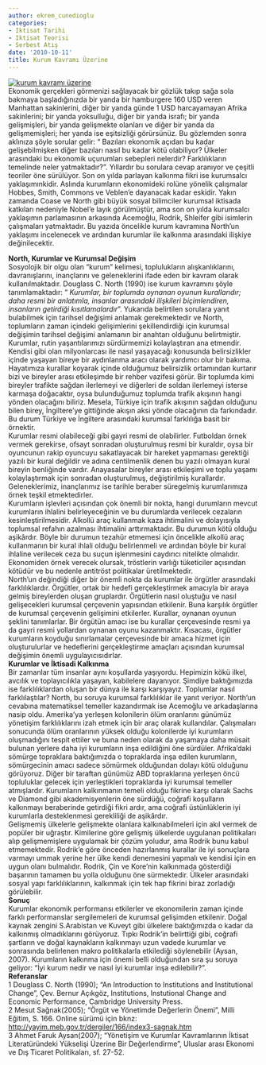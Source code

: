```yaml
---
author: ekrem_cunedioglu
categories:
- Iktisat Tarihi
- Iktisat Teorisi
- Serbest Atış
date: '2010-10-11'
title: Kurum Kavramı Üzerine
---
```


[![kurum kavramı üzerine](../../../../../uploads/2010/10/kurum-kavram%C4%B1-%C3%BCzerine.jpg)](https://iktisadiyat.com/2010/10/11/kurum-kavrami-uzerine/kurum-kavrami-uzerine-2/)  
Ekonomik gerçekleri görmenizi sağlayacak bir gözlük takıp sağa sola bakmaya başladığınızda bir yanda bir hamburgere 160 USD veren Manhattan sakinlerini, diğer bir yanda günde 1 USD harcayamayan Afrika sakinlerini; bir yanda yoksulluğu, diğer bir yanda israfı; bir yanda gelişmişleri, bir yanda gelişmekte olanları ve diğer bir yanda da gelişmemişleri; her yanda ise eşitsizliği görürsünüz. Bu gözlemden sonra aklınıza şöyle sorular gelir: “ Bazıları ekonomik açıdan bu kadar gelişebilmişken diğer bazıları nasıl bu kadar kötü olabiliyor? Ülkeler arasındaki bu ekonomik uçurumları sebepleri nelerdir? Farklılıkların temelinde neler yatmaktadır?”. Yıllardır bu sorulara cevap aranıyor ve çeşitli teoriler öne sürülüyor. Son on yılda parlayan kalkınma fikri ise kurumsalcı yaklaşımınkidir. Aslında kurumların ekonomideki rolüne yönelik çalışmalar Hobbes, Smith, Commons ve Veblen’e dayanacak kadar eskidir. Yakın zamanda Coase ve North gibi büyük sosyal bilimciler kurumsal iktisada katkıları nedeniyle Nobel’e layık görülmüştür, ama son on yılda kurumsalcı yaklaşımın parlamasının arkasında Acemoğlu, Rodrik, Shleifer gibi isimlerin çalışmaları yatmaktadır. Bu yazıda öncelikle kurum kavramına North’un yaklaşımı incelenecek ve ardından kurumlar ile kalkınma arasındaki ilişkiye değinilecektir.  
  
**North, Kurumlar ve Kurumsal Değişim**  
Sosyolojik bir olgu olan “kurum” kelimesi, toplulukların alışkanlıklarını, davranışlarını, inançlarını ve geleneklerini ifade eden bir kavram olarak kullanılmaktadır. Douglass C. North (1990) ise kurum kavramını şöyle tanımlamaktadır: “ *Kurumlar, bir toplumda oynanan oyunun kurallarıdır; daha resmi bir anlatımla,* *insanlar arasındaki ilişkileri biçimlendiren, insanların getirdiği kısıtlamalardır*”. Yukarıda belirtilen sorulara yanıt bulabilmek için tarihsel değişimi anlamak gerekmektedir ve North, toplumların zaman içindeki gelişimlerini şekillendirdiği için kurumsal değişimin tarihsel değişimi anlamanın bir anahtarı olduğunu belirtmiştir.  
Kurumlar, rutin yaşantılarımızı sürdürmemizi kolaylaştıran ana etmendir. Kendisi gibi olan milyonlarcası ile nasıl yaşayacağı konusunda belirsizlikler içinde yaşayan bireye bir aydınlanma aracı olarak yardımcı olur bir bakıma. Hayatımıza kurallar koyarak içinde olduğumuz belirsizlik ortamından kurtarır bizi ve bireyler arası etkileşimde bir rehber vazifesi görür. Bir toplumda kimi bireyler trafikte sağdan ilerlemeyi ve diğerleri de soldan ilerlemeyi isterse karmaşa doğacaktır, oysa bulunduğumuz toplumda trafik akışının hangi yönden olacağını biliriz. Mesela, Türkiye için trafik akışının sağdan olduğunu bilen birey, İngiltere’ye gittiğinde akışın aksi yönde olacağının da farkındadır. Bu durum Türkiye ve İngiltere arasındaki kurumsal farklılığa basit bir örnektir.  
Kurumlar resmi olabileceği gibi gayri resmi de olabilirler. Futboldan örnek vermek gerekirse, ofsayt sonradan oluşturulmuş resmi bir kuraldır, oysa bir oyuncunun rakip oyuncuyu sakatlayacak bir hareket yapmaması gerektiği yazılı bir kural değildir ve adına centilmenlik denen bu yazılı olmayan kural bireyin benliğinde vardır. Anayasalar bireyler arası etkileşimi ve toplu yaşamı kolaylaştırmak için sonradan oluşturulmuş, değiştirilmiş kurallardır. Geleneklerimiz, inançlarımız ise tarihle beraber süregelmiş kurumlarımıza örnek teşkil etmektedirler.  
Kurumların işlevleri açısından çok önemli bir nokta, hangi durumların mevcut kurumların ihlalini belirleyeceğinin ve bu durumlarda verilecek cezaların kesinleştirilmesidir. Alkollü araç kullanmak kaza ihtimalini ve dolayısıyla toplumsal refahın azalması ihtimalini arttırmaktadır. Bu durumun kötü olduğu aşikârdır. Böyle bir durumun tezahür etmemesi için öncelikle alkollü araç kullanmanın bir kural ihlali olduğu belirlenmeli ve ardından böyle bir kural ihlaline verilecek ceza bu suçun işlenmesini caydırıcı nitelikte olmalıdır. Ekonomiden örnek verecek olursak, tröstlerin varlığı tüketiciler açısından kötüdür ve bu nedenle antitröst politikalar üretilmektedir.  
North’un değindiği diğer bir önemli nokta da kurumlar ile örgütler arasındaki farklılıklardır. Örgütler, ortak bir hedefi gerçekleştirmek amacıyla bir araya gelmiş bireylerden oluşan gruplardır. Örgütlerin nasıl oluştuğu ve nasıl gelişecekleri kurumsal çerçevenin yapısından etkilenir. Buna karşılık örgütler de kurumsal çerçevenin gelişimini etkilerler. Kurallar, oynanan oyunun şeklini tanımlarlar. Bir örgütün amacı ise bu kurallar çerçevesinde resmi ya da gayri resmi yollardan oynanan oyunu kazanmaktır. Kısacası, örgütler kurumların koyduğu sınırlamalar çerçevesinde bir amaca hizmet için oluşturulurlar ve hedeflerini gerçekleştirme amaçları açısından kurumsal değişimin önemli uygulayıcısıdırlar.  
**Kurumlar ve İktisadi Kalkınma**  
Bir zamanlar tüm insanlar aynı koşullarda yaşıyordu. Hepimizin kökü ilkel, avcılık ve toplayıcılıkla yaşayan, kabilelere dayanıyor. Şimdiye baktığımızda ise farklılıklardan oluşan bir dünya ile karşı karşıyayız. Toplumlar nasıl farklılaştılar? North, bu soruya kurumsal farklılıklar ile yanıt veriyor. North’un cevabına matematiksel temeller kazandırmak ise Acemoğlu ve arkadaşlarına nasip oldu. Amerika’ya yerleşen kolonilerin ölüm oranlarını günümüz yönetişim farklılıklarını izah etmek için bir araç olarak kullandılar. Çalışmaları sonucunda ölüm oranlarının yüksek olduğu kolonilerde iyi kurumların oluşmadığını tespit ettiler ve buna neden olarak da yaşamaya daha müsait bulunan yerlere daha iyi kurumların inşa edildiğini öne sürdüler. Afrika’daki sömürge topraklara baktığımızda o topraklarda inşa edilen kurumların, sömürgecinin amacı sadece sömürmek olduğundan dolayı kötü olduğunu görüyoruz. Diğer bir taraftan günümüz ABD topraklarına yerleşen öncü topluluklar gelecek için yerleştikleri topraklarda iyi kurumsal temeller atmışlardır. Kurumların kalkınmanın temeli olduğu fikrine karşı olarak Sachs ve Diamond gibi akademisyenlerin öne sürdüğü, coğrafi koşulların kalkınmayı beraberinde getirdiği fikri ardır, ama coğrafi üstünlüklerin iyi kurumlarla desteklenmesi gerekliliği de aşikârdır.  
Gelişmemiş ülkelerle gelişmekte olanlara kalkınabilmeleri için akıl vermek de popüler bir uğraştır. Kimilerine göre gelişmiş ülkelerde uygulanan politikaları alıp gelişmemişlere uygulamak bir çözüm yoludur, ama Rodrik bunu kabul etmemektedir. Rodrik’e göre önceden hazırlanmış kurallar ile iyi sonuçlara varmayı ummak yerine her ülke kendi denemesini yapmalı ve kendisi için en uygun olanı bulmalıdır. Rodrik, Çin ve Kore’nin kalkınmada gösterdiği başarının tamamen bu yolla olduğunu öne sürmektedir. Ülkeler arasındaki sosyal yapı farklılıklarının, kalkınmak için tek hap fikrini biraz zorladığı görülebilir.  
**Sonuç**  
Kurumlar ekonomik performansı etkilerler ve ekonomilerin zaman içinde farklı performanslar sergilemeleri de kurumsal gelişimden etkilenir. Doğal kaynak zengini S.Arabistan ve Kuveyt gibi ülkelere baktığımızda o kadar da kalkınmış olmadıklarını görüyoruz. Tıpkı Rodrik’in belirttiği gibi, coğrafi şartların ve doğal kaynakların kalkınmayı uzun vadede kurumlar ve sonrasında belirlenen makro politikalarla etkilediği söylenebilir (Aysan, 2007). Kurumların kalkınma için önemi belli olduğundan sıra şu soruya geliyor: “İyi kurum nedir ve nasıl iyi kurumlar inşa edilebilir?”.  
**Referanslar**  
1 Douglass C. North (1990); “An Introduction to Institutions and Institutional Change”, Çev. Bernur Açıkgöz, Institutions, Instutional Change and Economic Performance, Cambridge University Press.  
2 Mesut Sağnak(2005); “Örgüt ve Yönetimde Değerlerin Önemi”, Milli Eğitim, S. 166. Online sürümü için bknz: http://yayim.meb.gov.tr/dergiler/166/index3-sagnak.htm  
3 Ahmet Faruk Aysan(2007); “Yönetişim ve Kurumlar Kavramlarının İktisat Literatüründeki Yükselişi Üzerine Bir Değerlendirme”, Uluslar arası Ekonomi ve Dış Ticaret Politikaları, sf. 27-52.